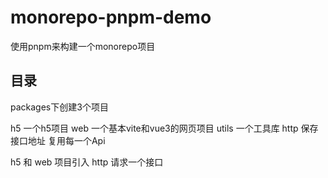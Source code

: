 # monorepo-pnpm-demo
使用pnpm来构建一个monorepo项目


## 目录

packages下创建3个项目

h5 一个h5项目
web 一个基本vite和vue3的网页项目
utils 一个工具库
http 保存接口地址 复用每一个Api

h5 和 web 项目引入 http 请求一个接口


